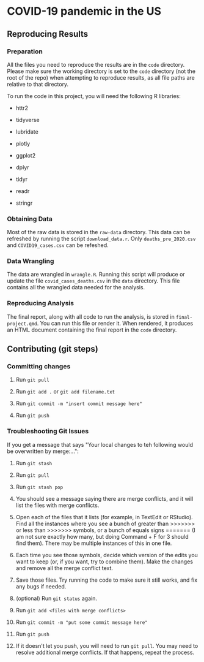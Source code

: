# COVID-19 pandemic in the US

## Reproducing Results

### Preparation

All the files you need to reproduce the results are in the `code` directory. Please make sure the working directory is set to the `code` directory (not the root of the repo) when attempting to reproduce results, as all file paths are relative to that directory.

To run the code in this project, you will need the following R libraries:

* httr2

* tidyverse

* lubridate

* plotly

* ggplot2

* dplyr

* tidyr

* readr

* stringr

### Obtaining Data

Most of the raw data is stored in the `raw-data` directory. This data can be refreshed by running the script `download_data.r`. Only `deaths_pre_2020.csv` and `COVID19_cases.csv` can be refeshed.

### Data Wrangling

The data are wrangled in `wrangle.R`. Running this script will produce or update the file `covid_cases_deaths.csv` in the `data` directory. This file contains all the wrangled data needed for the analysis.

### Reproducing Analysis

The final report, along with all code to run the analysis, is stored in `final-project.qmd`. You can run this file or render it. When rendered, it produces an HTML document containing the final report in the `code` directory.

## Contributing (git steps)

### Committing changes

1. Run `git pull`

2. Run `git add .` or `git add filename.txt`

3. Run `git commit -m "insert commit message here"`

4. Run `git push`

### Troubleshooting Git Issues

If you get a message that says "Your local changes to teh following would be overwritten by merge:...":

1. Run `git stash`

2. Run `git pull`

3. Run `git stash pop`

4. You should see a message saying there are merge conflicts, and it will list the files with merge conflicts.

5. Open each of the files that it lists (for example, in TextEdit or RStudio). Find all the instances where you see a bunch of greater than >>>>>>> or less than >>>>>>> symbols, or a bunch of equals signs ======= (I am not sure exactly how many, but doing Command + F for 3 should find them). There may be multiple instances of this in one file.

6. Each time you see those symbols, decide which version of the edits you want to keep (or, if you want, try to combine them). Make the changes and remove all the merge conflict text.

7. Save those files. Try running the code to make sure it still works, and fix any bugs if needed.

8. (optional) Run `git status` again.

9. Run `git add <files with merge conflicts>`

10. Run `git commit -m "put some commit message here"`

11. Run `git push`

12. If it doesn't let you push, you will need to run `git pull`. You may need to resolve additional merge conflicts. If that happens, repeat the process.
